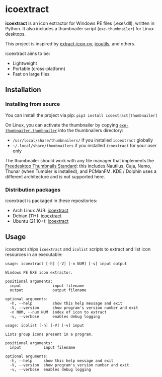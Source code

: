# icoextract

**icoextract** is an icon extractor for Windows PE files (.exe/.dll), written in Python. It also includes a thumbnailer script (`exe-thumbnailer`) for Linux desktops.

This project is inspired by [extract-icon-py](https://github.com/firodj/extract-icon-py), [icoutils](https://www.nongnu.org/icoutils/), and others.

icoextract aims to be:

- Lightweight
- Portable (cross-platform)
- Fast on large files

## Installation

### Installing from source

You can install the project via pip: `pip3 install icoextract[thumbnailer]`

On Linux, you can activate the thumbnailer by copying [`exe-thumbnailer.thumbnailer`](/exe-thumbnailer.thumbnailer) into the thumbnailers directory:

- `/usr/local/share/thumbnailers/` if you installed `icoextract` globally
- `~/.local/share/thumbnailers` if you installed `icoextract` for your user only

The thumbnailer should work with any file manager that implements the [Freedesktop Thumbnails Standard](https://specifications.freedesktop.org/thumbnail-spec/thumbnail-spec-latest.html): this includes Nautilus, Caja, Nemo, Thunar (when Tumbler is installed), and PCManFM. KDE / Dolphin uses a different architecture and is not supported here.

### Distribution packages

icoextract is packaged in these repositories:

- Arch Linux AUR: [icoextract](https://aur.archlinux.org/packages/icoextract)
- Debian (11+): [icoextract](https://packages.debian.org/icoextract)
- Ubuntu (21.10+): [icoextract](https://packages.ubuntu.com/icoextract)

## Usage

icoextract ships `icoextract` and `icolist` scripts to extract and list icon resources in an executable:

```
usage: icoextract [-h] [-V] [-n NUM] [-v] input output

Windows PE EXE icon extractor.

positional arguments:
  input              input filename
  output             output filename

optional arguments:
  -h, --help         show this help message and exit
  -V, --version      show program's version number and exit
  -n NUM, --num NUM  index of icon to extract
  -v, --verbose      enables debug logging
```

```
usage: icolist [-h] [-V] [-v] input

Lists group icons present in a program.

positional arguments:
  input          input filename

optional arguments:
  -h, --help     show this help message and exit
  -V, --version  show program's version number and exit
  -v, --verbose  enables debug logging
```
